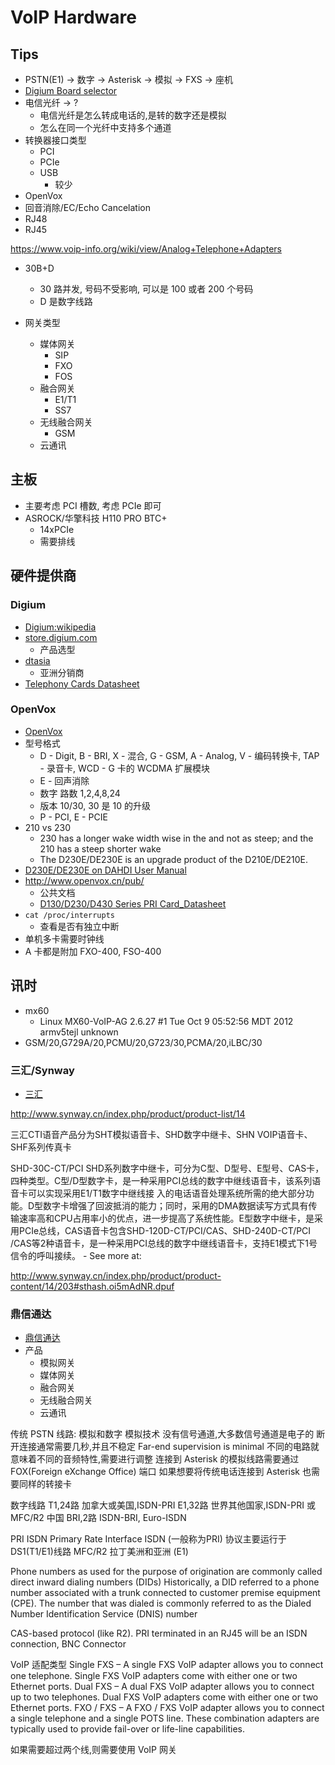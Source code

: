 # VoIP Hardware

## Tips

* PSTN(E1) -> 数字 -> Asterisk -> 模拟 -> FXS -> 座机
* [Digium Board selector](https://store.digium.com/boards)
* 电信光纤 -> ?
  * 电信光纤是怎么转成电话的,是转的数字还是模拟
  * 怎么在同一个光纤中支持多个通道
* 转换器接口类型
  * PCI
  * PCIe
  * USB
    * 较少
* OpenVox
* 回音消除/EC/Echo Cancelation
* RJ48
* RJ45

https://www.voip-info.org/wiki/view/Analog+Telephone+Adapters

* 30B+D
  * 30 路并发, 号码不受影响, 可以是 100 或者 200 个号码
  * D 是数字线路


* 网关类型
  * 媒体网关
    * SIP
    * FXO
    * FOS
  * 融合网关
    * E1/T1
    * SS7
  * 无线融合网关
    * GSM
  * 云通讯

## 主板
* 主要考虑 PCI 槽数, 考虑 PCIe 即可
* ASROCK/华擎科技 H110 PRO BTC+
  * 14xPCIe
  * 需要排线

## 硬件提供商

### Digium
* [Digium:wikipedia](https://en.wikipedia.org/wiki/Digium)
* [store.digium.com](https://store.digium.com/boards/)
  * 产品选型
* [dtasia](http://dtasia.net/)
  * 亚洲分销商
* [Telephony Cards Datasheet](https://www.digium.com/sites/digium/files/telephony-cards-datasheet.pdf)

### OpenVox
* [OpenVox](http://www.openvox.cn/cn/)
* 型号格式
  * D - Digit, B - BRI, X - 混合, G - GSM, A - Analog, V - 编码转换卡, TAP - 录音卡, WCD - G 卡的 WCDMA 扩展模块
  * E - 回声消除
  * 数字 路数 1,2,4,8,24
  * 版本 10/30, 30 是 10 的升级
  * P - PCI, E - PCIE
* 210 vs 230
  * 230 has a longer wake width wise in the and not as steep; and the 210 has a steep shorter wake
  * The D230E/DE230E is an upgrade product of the D210E/DE210E.
* [D230E/DE230E on DAHDI User Manual](https://openvoxwiki.atlassian.net/wiki/spaces/UM/pages/917549/D230E+DE230E+on+DAHDI+User+Manual)
* http://www.openvox.cn/pub/
  * 公共文档
  * [D130/D230/D430 Series PRI Card_Datasheet](http://www.openvox.cn/pub/datasheets/English/D130_D230_D430_Series_PRI_Card_Datasheet.pdf)
* `cat /proc/interrupts`
  * 查看是否有独立中断
* 单机多卡需要时钟线
* A 卡都是附加 FXO-400, FSO-400


## 讯时
* mx60
  * Linux MX60-VoIP-AG 2.6.27 #1 Tue Oct 9 05:52:56 MDT 2012 armv5tejl unknown
* GSM/20,G729A/20,PCMU/20,G723/30,PCMA/20,iLBC/30

### 三汇/Synway
* [三汇](http://www.synway.cn/)


http://www.synway.cn/index.php/product/product-list/14

三汇CTI语音产品分为SHT模拟语音卡、SHD数字中继卡、SHN VOIP语音卡、SHF系列传真卡

SHD-30C-CT/PCI
SHD系列数字中继卡，可分为C型、D型号、E型号、CAS卡，四种类型。C型/D型数字卡，是一种采用PCI总线的数字中继线语音卡，该系列语音卡可以实现采用E1/T1数字中继线接 入的电话语音处理系统所需的绝大部分功能。D型数字卡增强了回波抵消的能力；同时，采用的DMA数据读写方式具有传输速率高和CPU占用率小的优点，进一步提高了系统性能。E型数字中继卡，是采用PCIe总线，CAS语音卡包含SHD-120D-CT/PCI/CAS、SHD-240D-CT/PCI /CAS等2种语音卡，是一种采用PCI总线的数字中继线语音卡，支持E1模式下1号信令的呼叫接续。 - See more at: 

http://www.synway.cn/index.php/product/product-content/14/203#sthash.oi5mAdNR.dpuf


### 鼎信通达 
* [鼎信通达](http://www.dinstar.cn)
* 产品
  * 模拟网关
  * 媒体网关
  * 融合网关
  * 无线融合网关
  * 云通讯


传统 PSTN 线路: 模拟和数字
模拟技术
  没有信号通道,大多数信号通道是电子的
  断开连接通常需要几秒,并且不稳定
  Far-end supervision is minimal
  不同的电路就意味着不同的音频特性,需要进行调整
连接到 Asterisk 的模拟线路需要通过 FOX(Foreign eXchange Office) 端口
如果想要将传统电话连接到 Asterisk 也需要同样的转接卡


数字线路
T1,24路
  加拿大或美国,ISDN-PRI
E1,32路
  世界其他国家,ISDN-PRI 或 MFC/R2
  中国
BRI,2路
  ISDN-BRI, Euro-ISDN

PRI ISDN Primary Rate Interface ISDN (一般称为PRI) 协议主要运行于 DS1(T1/E1)线路
MFC/R2 拉丁美洲和亚洲 (E1)

Phone numbers as used for the purpose of origination are commonly called direct inward dialing numbers (DIDs)
Historically, a DID referred to a phone number associated with a trunk connected to customer premise equipment (CPE).
The number that was dialed is commonly referred to as the Dialed Number Identification Service (DNIS) number

CAS-based protocol (like R2).
PRI terminated in an RJ45 will be an ISDN connection,
BNC Connector


VoIP 适配类型
Single FXS – A single FXS VoIP adapter allows you to connect one telephone. Single FXS VoIP adapters come with either one or two Ethernet ports.
Dual FXS – A dual FXS VoIP adapter allows you to connect up to two telephones. Dual FXS VoIP adapters come with either one or two Ethernet ports.
FXO / FXS – A FXO / FXS VoIP adapter allows you to connect a single telephone and a single POTS line. These combination adapters are typically used to provide fail-over or life-line capabilities.

如果需要超过两个线,则需要使用 VoIP 网关
